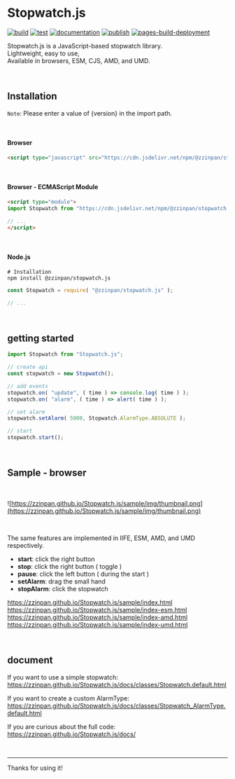 # Stopwatch.js

[![build](https://github.com/zzinpan/Stopwatch.js/workflows/build/badge.svg)](https://github.com/zzinpan/Stopwatch.js/actions/workflows/build.yml)
[![test](https://github.com/zzinpan/Stopwatch.js/workflows/test/badge.svg)](https://github.com/zzinpan/Stopwatch.js/actions/workflows/test.yml)
[![documentation](https://github.com/zzinpan/Stopwatch.js/workflows/documentation/badge.svg)](https://github.com/zzinpan/Stopwatch.js/actions/workflows/documentation.yml)
[![publish](https://github.com/zzinpan/Stopwatch.js/workflows/publish/badge.svg)](https://github.com/zzinpan/Stopwatch.js/actions/workflows/publish.yml)
[![pages-build-deployment](https://github.com/zzinpan/Stopwatch.js/actions/workflows/pages/pages-build-deployment/badge.svg)](https://github.com/zzinpan/Stopwatch.js/actions/workflows/pages/pages-build-deployment)

Stopwatch.js is a JavaScript-based stopwatch library.  
Lightweight, easy to use,  
Available in browsers, ESM, CJS, AMD, and UMD.  

<br>

## Installation

`Note`: Please enter a value of {version} in the import path.

<br>

#### Browser
```html
<script type="javascript" src="https://cdn.jsdelivr.net/npm/@zzinpan/stopwatch.js@{version}/dist/iife/Stopwatch.min.js"></script>
```

<br>

#### Browser - ECMAScript Module
```html
<script type="module">
import Stopwatch from "https://cdn.jsdelivr.net/npm/@zzinpan/stopwatch.js@{version}/dist/esm/Stopwatch.min.js";

// ...
</script>
```

<br>

#### Node.js
```shell
# Installation
npm install @zzinpan/stopwatch.js
```
```javascript
const Stopwatch = require( "@zzinpan/stopwatch.js" );

// ...
```

<br>

## getting started 

```javascript
import Stopwatch from "Stopwatch.js";

// create api
const stopwatch = new Stopwatch();

// add events
stopwatch.on( "update", ( time ) => console.log( time ) );
stopwatch.on( "alarm", ( time ) => alert( time ) );

// set alarm
stopwatch.setAlarm( 5000, Stopwatch.AlarmType.ABSOLUTE );

// start
stopwatch.start();
```

<br>

## Sample - browser

<br>

![https://zzinpan.github.io/Stopwatch.js/sample/img/thumbnail.png](https://zzinpan.github.io/Stopwatch.js/sample/img/thumbnail.png)

<br>

The same features are implemented in IIFE, ESM, AMD, and UMD respectively.  

- __start__: click the right button 
- __stop__: click the right button ( toggle )
- __pause__: click the left button ( during the start )
- __setAlarm__: drag the small hand
- __stopAlarm__: click the stopwatch

https://zzinpan.github.io/Stopwatch.js/sample/index.html  
https://zzinpan.github.io/Stopwatch.js/sample/index-esm.html  
https://zzinpan.github.io/Stopwatch.js/sample/index-amd.html  
https://zzinpan.github.io/Stopwatch.js/sample/index-umd.html

<br>

## document

If you want to use a simple stopwatch:  
https://zzinpan.github.io/Stopwatch.js/docs/classes/Stopwatch.default.html
<br>

If you want to create a custom AlarmType:  
https://zzinpan.github.io/Stopwatch.js/docs/classes/Stopwatch_AlarmType.default.html
<br>

If you are curious about the full code:  
https://zzinpan.github.io/Stopwatch.js/docs/

<br>

---

Thanks for using it!

<br>